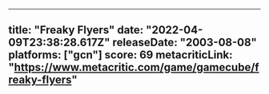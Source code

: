 
---
title: "Freaky Flyers"
date: "2022-04-09T23:38:28.617Z"
releaseDate: "2003-08-08"
platforms: ["gcn"]
score: 69
metacriticLink: "https://www.metacritic.com/game/gamecube/freaky-flyers"
---
